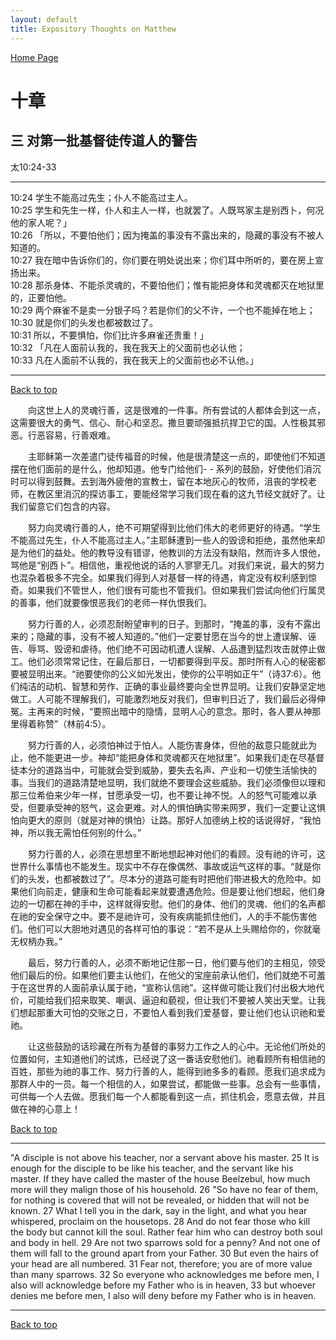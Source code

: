 ```yaml
---
layout: default
title: Expository Thoughts on Matthew
---
```

[ Home Page ]({{site.baseurl}}/index) <br>

<a name="0"></a>
# 十章 

## 三 对第一批基督徒传道人的警告

太10:24-33

***

10:24 学生不能高过先生；仆人不能高过主人。<br>
10:25 学生和先生一样，仆人和主人一样，也就罢了。人既骂家主是别西卜，何况他的家人呢？」<br>
10:26 「所以，不要怕他们；因为掩盖的事没有不露出来的，隐藏的事没有不被人知道的。<br>
10:27 我在暗中告诉你们的，你们要在明处说出来；你们耳中所听的，要在房上宣扬出来。<br>
10:28 那杀身体、不能杀灵魂的，不要怕他们；惟有能把身体和灵魂都灭在地狱里的，正要怕他。<br>
10:29 两个麻雀不是卖一分银子吗？若是你们的父不许，一个也不能掉在地上；<br>
10:30 就是你们的头发也都被数过了。<br>
10:31 所以，不要惧怕，你们比许多麻雀还贵重！」<br>
10:32 「凡在人面前认我的，我在我天上的父面前也必认他；<br>
10:33 凡在人面前不认我的，我在我天上的父面前也必不认他。」<br>

***

[Back to top](#0)

&emsp;&emsp;向这世上人的灵魂行善，这是很难的一件事。所有尝试的人都体会到这一点，这需要很大的勇气、信心、耐心和坚忍。撒旦要顽强抵抗捍卫它的国。人性极其邪恶。行恶容易，行善艰难。

&emsp;&emsp;主耶稣第一次差遣门徒传福音的时候，他是很清楚这一点的，即使他们不知道摆在他们面前的是什么，他却知道。他专门给他们- - 系列的鼓励，好使他们消沉时可以得到鼓舞。去到海外疲倦的宣教士，留在本地灰心的牧师，沮丧的学校老师，在教区里消沉的探访事工，要能经常学习我们现在看的这九节经文就好了。让我们留意它们包含的内容。

&emsp;&emsp;努力向灵魂行善的人，绝不可期望得到比他们伟大的老师更好的待遇。“学生不能高过先生，仆人不能高过主人。”主耶稣遭到一些人的毁谤和拒绝，虽然他来却是为他们的益处。他的教导没有错谬，他教训的方法没有缺陷，然而许多人恨他，骂他是“别西卜”。相信他，重视他说的话的人寥寥无几。对我们来说，最大的努力也混杂着极多不完全。如果我们得到人对基督一样的待遇，肯定没有权利感到惊奇。如果我们不管世人，他们很有可能也不管我们。但如果我们尝试向他们行属灵的善事，他们就要像恨恶我们的老师一样仇恨我们。

&emsp;&emsp;努力行善的人，必须忍耐盼望审判的日子。到那时，“掩盖的事，没有不露出来的；隐藏的事，没有不被人知道的。”他们一定要甘愿在当今的世上遭误解、诬告、辱骂、毁谤和虐待。他们绝不可因动机遭人误解、人品遭到猛烈攻击就停止做工。他们必须常常记住，在最后那日，一切都要得到平反。那时所有人心的秘密都要被显明出来。“祂要使你的公义如光发出，使你的公平明如正午”（诗37:6）。他们纯洁的动机、智慧和劳作、正确的事业最终要向全世界显明。让我们安静坚定地做工。人可能不理解我们，可能激烈地反对我们，但审判日近了，我们最后必得伸冤。主再来的时候，“要照出暗中的隐情，显明人心的意念。那时，各人要从神那里得着称赞”（林前4:5）。

&emsp;&emsp;努力行善的人，必须怕神过于怕人。人能伤害身体，但他的敌意只能就此为止，他不能更进一步。神却“能把身体和灵魂都灭在地狱里”。如果我们走在尽基督徒本分的道路当中，可能就会受到威胁，要失去名声、产业和一切使生活愉快的事。当我们的道路清楚地显明，我们就绝不要理会这些威胁。我们必须像但以理和那三位希伯来少年一样，甘愿承受一切，也不要让神不悦。人的怒气可能难以承受，但要承受神的怒气，这会更难。对人的惧怕确实带来网罗，我们一定要让这惧怕向更大的原则（就是对神的惧怕）让路。那好人加德纳上校的话说得好，“我怕神，所以我无需怕任何别的什么。”

&emsp;&emsp;努力行善的人，必须在思想里不断地想起神对他们的看顾。没有祂的许可，这世界什么事情也不能发生。现实中不存在像偶然、事故或运气这样的事。“就是你们的头发，也都被数过了”。尽本分的道路可能有时把他们带进极大的危险中。如果他们向前走，健康和生命可能看起来就要遭遇危险。但是要让他们想起，他们身边的一切都在神的手中，这样就得安慰。他们的身体、他们的灵魂、他们的名声都在祂的安全保守之中。要不是祂许可，没有疾病能抓住他们，人的手不能伤害他们。他们可以大胆地对遇见的各样可怕的事说：“若不是从上头赐给你的，你就毫无权柄办我。”

&emsp;&emsp;最后，努力行善的人，必须不断地记住那一日，他们要与他们的主相见，领受他们最后的份。如果他们要主认他们，在他父的宝座前承认他们，他们就绝不可羞于在这世界的人面前承认属于祂，“宣称认信祂”。这样做可能让我们付出极大地代价，可能给我们招来取笑、嘲讽、逼迫和藐视，但让我们不要被人笑出天堂。让我们想起那重大可怕的交账之日，不要怕人看到我们爱基督，要让他们也认识祂和爱祂。

&emsp;&emsp;让这些鼓励的话珍藏在所有为基督的事努力工作之人的心中。无论他们所处的位置如何，主知道他们的试炼，已经说了这一番话安慰他们。祂看顾所有相信祂的百姓，那些为祂的事工作、努力行善的人，能得到祂多多的看顾。愿我们追求成为那群人中的一员。每一个相信的人，如果尝试，都能做一些事。总会有一些事情，可供每一个人去做。愿我们每一个人都能看到这一点，抓住机会，愿意去做，并且做在神的心意上！

[Back to top](#0)

***

"A disciple is not above his teacher, nor a servant above his master. 25 It is enough for the disciple to be like his teacher, and the servant like his master. If they have called the master of the house Beelzebul, how much more will they malign those of his household. 26 "So have no fear of them, for nothing is covered that will not be revealed, or hidden that will not be known. 27 What I tell you in the dark, say in the light, and what you hear whispered, proclaim on the housetops. 28 And do not fear those who kill the body but cannot kill the soul. Rather fear him who can destroy both soul and body in hell. 29 Are not two sparrows sold for a penny? And not one of them will fall to the ground apart from your Father. 30 But even the hairs of your head are all numbered. 31 Fear not, therefore; you are of more value than many sparrows. 32 So everyone who acknowledges me before men, I also will acknowledge before my Father who is in heaven, 33 but whoever denies me before men, I also will deny before my Father who is in heaven.

***

[Back to top](#0)
